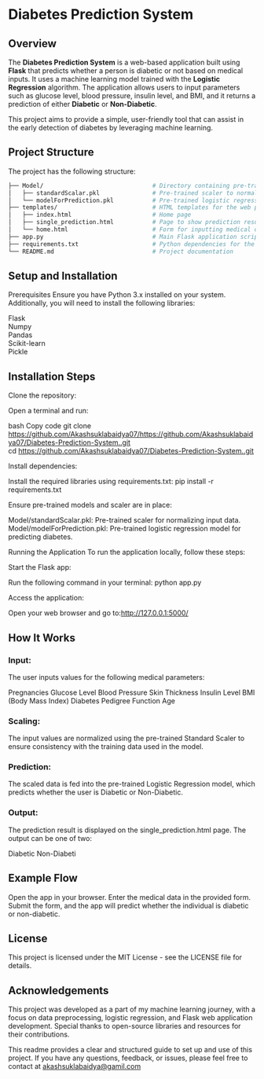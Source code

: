 # Diabetes Prediction System

## Overview
The **Diabetes Prediction System** is a web-based application built using **Flask** that predicts whether a person is diabetic or not based on medical inputs. It uses a machine learning model trained with the **Logistic Regression** algorithm. The application allows users to input parameters such as glucose level, blood pressure, insulin level, and BMI, and it returns a prediction of either **Diabetic** or **Non-Diabetic**.

This project aims to provide a simple, user-friendly tool that can assist in the early detection of diabetes by leveraging machine learning.

## Project Structure
The project has the following structure:

```bash
├── Model/                               # Directory containing pre-trained model and scaler
│   ├── standardScalar.pkl               # Pre-trained scaler to normalize input data
│   └── modelForPrediction.pkl           # Pre-trained logistic regression model
├── templates/                           # HTML templates for the web pages
│   ├── index.html                       # Home page
│   ├── single_prediction.html           # Page to show prediction results
│   └── home.html                        # Form for inputting medical data
├── app.py                               # Main Flask application script
├── requirements.txt                     # Python dependencies for the project
└── README.md                            # Project documentation
```
## Setup and Installation
Prerequisites
Ensure you have Python 3.x installed on your system. Additionally, you will need to install the following libraries:

Flask<br>
Numpy<br>
Pandas<br>
Scikit-learn<br>
Pickle

## Installation Steps
Clone the repository:

Open a terminal and run:

bash
Copy code
git clone https://github.com/Akashsuklabaidya07/https://github.com/Akashsuklabaidya07/Diabetes-Prediction-System..git<br>
cd https://github.com/Akashsuklabaidya07/Diabetes-Prediction-System..git<br>

Install dependencies:

Install the required libraries using requirements.txt:
pip install -r requirements.txt

Ensure pre-trained models and scaler are in place:

Model/standardScalar.pkl: Pre-trained scaler for normalizing input data.
Model/modelForPrediction.pkl: Pre-trained logistic regression model for predicting diabetes.

Running the Application
To run the application locally, follow these steps:

Start the Flask app:

Run the following command in your terminal:
python app.py


Access the application:

Open your web browser and go to:http://127.0.0.1:5000/

## How It Works
### Input:
The user inputs values for the following medical parameters:

Pregnancies
Glucose Level
Blood Pressure
Skin Thickness
Insulin Level
BMI (Body Mass Index)
Diabetes Pedigree Function
Age
### Scaling:
The input values are normalized using the pre-trained Standard Scaler to ensure consistency with the training data used in the model.

### Prediction:
The scaled data is fed into the pre-trained Logistic Regression model, which predicts whether the user is Diabetic or Non-Diabetic.

### Output:
The prediction result is displayed on the single_prediction.html page. The output can be one of two:

Diabetic
Non-Diabeti

## Example Flow
Open the app in your browser.
Enter the medical data in the provided form.
Submit the form, and the app will predict whether the individual is diabetic or non-diabetic.

## License
This project is licensed under the MIT License - see the LICENSE file for details.

## Acknowledgements
This project was developed as a part of my machine learning journey, with a focus on data preprocessing, logistic regression, and Flask web application development. Special thanks to open-source libraries and resources for their contributions.

This readme provides a clear and structured guide to set up and use of this project. If you have any questions, feedback, or issues, please feel free to contact at akashsuklabaidya@gamil.com







